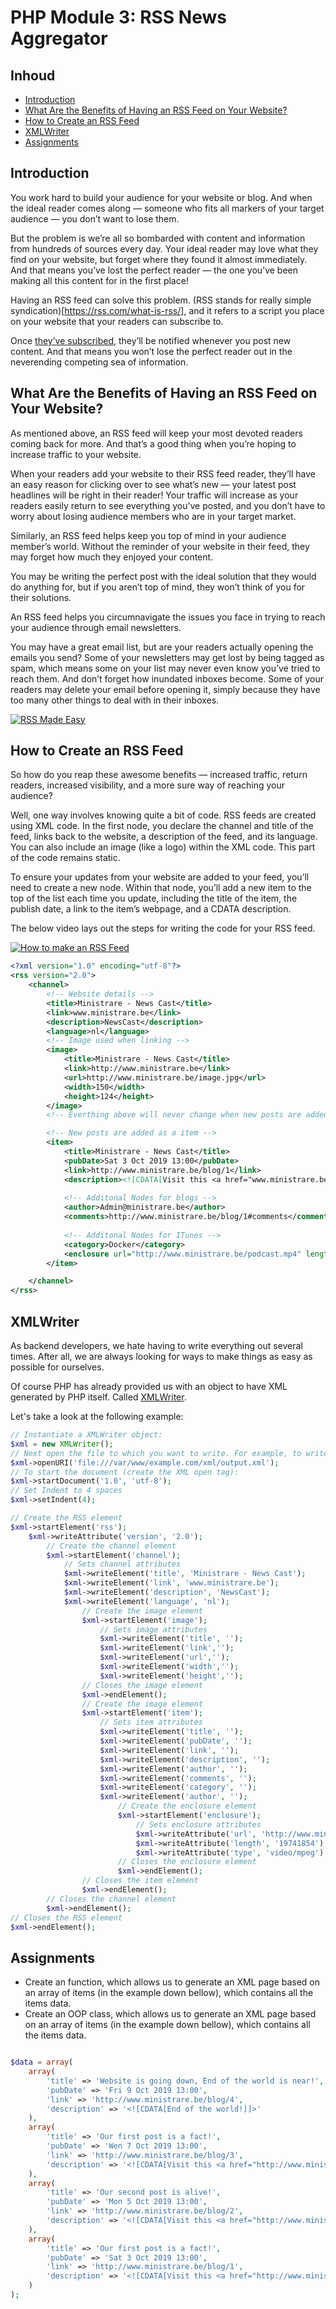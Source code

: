# PHP Module 3: RSS News Aggregator 

## Inhoud
- [Introduction](#introduction)
- [What Are the Benefits of Having an RSS Feed on Your Website?](#What-Are-the-Benefits-of-Having-an-RSS-Feed-on-Your-Website?)
- [How to Create an RSS Feed](#How-to-Create-an-RSS-Feed)
- [XMLWriter](#XMLWriter)
- [Assignments](#Assignments)

## Introduction
You work hard to build your audience for your website or blog. And when the ideal reader comes along — someone who fits all markers of your target audience — you don’t want to lose them.

But the problem is we’re all so bombarded with content and information from hundreds of sources every day. Your ideal reader may love what they find on your website, but forget where they found it almost immediately. And that means you’ve lost the perfect reader — the one you’ve been making all this content for in the first place!

Having an RSS feed can solve this problem. (RSS stands for really simple syndication)[https://rss.com/what-is-rss/], and it refers to a script you place on your website that your readers can subscribe to.

Once [they’ve subscribed](https://rss.com/subscribe-rss-feeds/), they’ll be notified whenever you post new content. And that means you won’t lose the perfect reader out in the neverending competing sea of information.

## What Are the Benefits of Having an RSS Feed on Your Website?
As mentioned above, an RSS feed will keep your most devoted readers coming back for more. And that’s a good thing when you’re hoping to increase traffic to your website.

When your readers add your website to their RSS feed reader, they’ll have an easy reason for clicking over to see what’s new — your latest post headlines will be right in their reader! Your traffic will increase as your readers easily return to see everything you’ve posted, and you don’t have to worry about losing audience members who are in your target market.

Similarly, an RSS feed helps keep you top of mind in your audience member’s world. Without the reminder of your website in their feed, they may forget how much they enjoyed your content.

You may be writing the perfect post with the ideal solution that they would do anything for, but if you aren’t top of mind, they won’t think of you for their solutions.

An RSS feed helps you circumnavigate the issues you face in trying to reach your audience through email newsletters.

You may have a great email list, but are your readers actually opening the emails you send? Some of your newsletters may get lost by being tagged as spam, which means some on your list may never even know you’ve tried to reach them. And don’t forget how inundated inboxes become. Some of your readers may delete your email before opening it, simply because they have too many other things to deal with in their inboxes.

[![RSS Made Easy](http://img.youtube.com/vi/6HNUqDL-pI8/0.jpg)](https://www.youtube.com/watch?v=6HNUqDL-pI8 "RSS Made Easy")

## How to Create an RSS Feed
So how do you reap these awesome benefits — increased traffic, return readers, increased visibility, and a more sure way of reaching your audience?

Well, one way involves knowing quite a bit of code. RSS feeds are created using XML code. In the first node, you declare the channel and title of the feed, links back to the website, a description of the feed, and its language. You can also include an image (like a logo) within the XML code. This part of the code remains static.

To ensure your updates from your website are added to your feed, you’ll need to create a new node. Within that node, you’ll add a new item to the top of the list each time you update, including the title of the item, the publish date, a link to the item’s webpage, and a CDATA description.

The below video lays out the steps for writing the code for your RSS feed.

[![How to make an RSS Feed](http://img.youtube.com/vi/PTXnmMlipmo/0.jpg)](https://www.youtube.com/watch?v=PTXnmMlipmo "How to make an RSS Feed")


```XML
<?xml version="1.0" encoding="utf-8"?>
<rss version="2.0">
    <channel>
        <!-- Website details -->
        <title>Ministrare - News Cast</title>
        <link>www.ministrare.be</link>
        <description>NewsCast</description>
        <language>nl</language>
        <!-- Image used when linking -->
        <image>
            <title>Ministrare - News Cast</title>
            <link>http://www.ministrare.be</link>
            <url>http://www.ministrare.be/image.jpg</url>
            <width>150</width>
            <height>124</height>
        </image>
        <!-- Everthing above will never change when new posts are added -->

        <!-- New posts are added as a item -->
        <item>
            <title>Ministrare - News Cast</title>
            <pubDate>Sat 3 Oct 2019 13:00</pubDate>
            <link>http://www.ministrare.be/blog/1</link>
            <description><![CDATA[Visit this <a href="www.ministrare.be">link</a> to my website!]]></description>
            
            <!-- Additonal Nodes for blogs -->
            <author>Admin@ministrare.be</author>
            <comments>http://www.ministrare.be/blog/1#comments</comments>
            
            <!-- Additonal Nodes for ITunes -->
            <category>Docker</category>
            <enclosure url="http://www.ministrare.be/podcast.mp4" length="19741854" type="video/mpeg" /><!-- Length in bites -->
        </item>

    </channel>
</rss>
```

## XMLWriter
As backend developers, we hate having to write everything out several times. After all, we are always looking for ways to make things as easy as possible for ourselves.

Of course PHP has already provided us with an object to have XML generated by PHP itself. Called [XMLWriter](https://php.net/xmlwriter).

Let's take a look at the following example:

```php
// Instantiate a XMLWriter object:
$xml = new XMLWriter();
// Next open the file to which you want to write. For example, to write to /var/www/example.com/xml/output.xml, use:
$xml->openURI('file:///var/www/example.com/xml/output.xml');
// To start the document (create the XML open tag):
$xml->startDocument('1.0', 'utf-8');
// Set Indent to 4 spaces
$xml->setIndent(4);

// Create the RSS element
$xml->startElement('rss');
    $xml->writeAttribute('version', '2.0');
        // Create the channel element
        $xml->startElement('channel');
            // Sets channel attributes
            $xml->writeElement('title', 'Ministrare - News Cast');
            $xml->writeElement('link', 'www.ministrare.be');
            $xml->writeElement('description', 'NewsCast');
            $xml->writeElement('language', 'nl');
                // Create the image element
                $xml->startElement('image');
                    // Sets image attributes
                    $xml->writeElement('title', '');
                    $xml->writeElement('link','');
                    $xml->writeElement('url','');
                    $xml->writeElement('width','');
                    $xml->writeElement('height','');
                // Closes the image element
                $xml->endElement();
                // Create the image element
                $xml->startElement('item');
                    // Sets item attributes
                    $xml->writeElement('title', '');
                    $xml->writeElement('pubDate', '');
                    $xml->writeElement('link', '');
                    $xml->writeElement('description', '');
                    $xml->writeElement('author', '');
                    $xml->writeElement('comments', '');
                    $xml->writeElement('category', '');
                    $xml->writeElement('author', '');
                        // Create the enclosure element
                        $xml->startElement('enclosure');
                            // Sets enclosure attributes
                            $xml->writeAttribute('url', 'http://www.ministrare.be/podcast.mp4');
                            $xml->writeAttribute('length', '19741854');
                            $xml->writeAttribute('type', 'video/mpeg');
                        // Closes the enclosure element
                        $xml->endElement();
                // Closes the item element
                $xml->endElement();
        // Closes the channel element
        $xml->endElement();
// Closes the RSS element
$xml->endElement();
```

## Assignments
- Create an function, which allows us to generate an XML page based on an array of items (in the example down bellow), which contains all the items data.
- Create an OOP class, which allows us to generate an XML page based on an array of items (in the example down bellow), which contains all the items data.

```php

$data = array(
    array(
        'title' => 'Website is going down, End of the world is near!',
        'pubDate' => 'Fri 9 Oct 2019 13:00',
        'link' => 'http://www.ministrare.be/blog/4',
        'description' => '<![CDATA[End of the world!]]>'
    ),
    array(
        'title' => 'Our first post is a fact!',
        'pubDate' => 'Wen 7 Oct 2019 13:00',
        'link' => 'http://www.ministrare.be/blog/3',
        'description' => '<![CDATA[Visit this <a href="http://www.ministrare.be">link</a> to my website!]]>'
    ),
    array(
        'title' => 'Our second post is alive!',
        'pubDate' => 'Mon 5 Oct 2019 13:00',
        'link' => 'http://www.ministrare.be/blog/2',
        'description' => '<![CDATA[Visit this <a href="http://www.ministrare.be">link</a> to my website!]]>'
    ),
    array(
        'title' => 'Our first post is a fact!',
        'pubDate' => 'Sat 3 Oct 2019 13:00',
        'link' => 'http://www.ministrare.be/blog/1',
        'description' => '<![CDATA[Visit this <a href="http://www.ministrare.be">link</a> to my website!]]>'
    )
);
```
